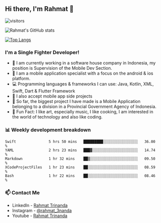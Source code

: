 ## Hi there, I'm Rahmat 👋
![visitors](https://visitor-badge.glitch.me/badge?page_id=https://github.com/rahmat3nanda/)

![Rahmat's GitHub stats](https://github-readme-stats.vercel.app/api?username=rahmat3nanda&count_private=true&show_icons=true&theme=radical)

[![Top Langs](https://github-readme-stats.vercel.app/api/top-langs/?username=rahmat3nanda&show_icons=true&theme=radical&layout=compact)](https://github.com/rahmat3nanda/github-readme-stats)

### I'm a Single Fighter Developer!
- :office: I am currently working in a software house company in Indonesia, my position is Supervision of the Mobile Dev Section.
- :iphone: I am a mobile application specialist with a focus on the android & ios platform.
- :computer: Programming languages & frameworks I can use: Java, Kotlin, XML, Swift, Dart & Flutter Framework
- :handshake: I also accept mobile app side projects
- :police_car: So far, the biggest project I have made is a Mobile Application belonging to a division in a Provincial Government Agency of Indonesia.
- :notebook: Fun Fact: I like art, especially music, I like cooking, I am interested in the world of technology and also like coding.

### 📊 Weekly development breakdown

<!--START_SECTION:waka-->

```text
Swift               5 hrs 50 mins   █████████░░░░░░░░░░░░░░░░   36.00 %
YAML                2 hrs 23 mins   ███▓░░░░░░░░░░░░░░░░░░░░░   14.74 %
Markdown            1 hr 32 mins    ██▒░░░░░░░░░░░░░░░░░░░░░░   09.50 %
XCodeProjectFiles   1 hr 23 mins    ██░░░░░░░░░░░░░░░░░░░░░░░   08.59 %
Bash                1 hr 22 mins    ██░░░░░░░░░░░░░░░░░░░░░░░   08.46 %
```

<!--END_SECTION:waka-->

### 📫 Contact Me
- LinkedIn - [Rahmat Trinanda](https://www.linkedin.com/in/rahmat-trinanda/)
- Instagram - [@rahmat_3nanda](https://www.instagram.com/rahmat_3nanda/)
- Youtube - [Rahmat Trinanda](https://www.youtube.com/channel/UCmhq5_o2cDpYsTtBl24XEAw)
